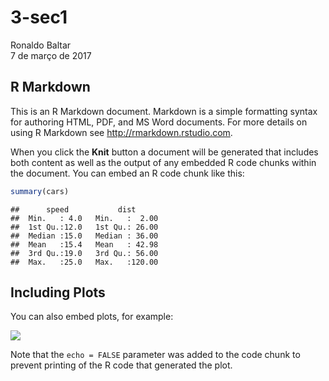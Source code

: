 # 3-sec1
Ronaldo Baltar  
7 de março de 2017  



## R Markdown

This is an R Markdown document. Markdown is a simple formatting syntax for authoring HTML, PDF, and MS Word documents. For more details on using R Markdown see <http://rmarkdown.rstudio.com>.

When you click the **Knit** button a document will be generated that includes both content as well as the output of any embedded R code chunks within the document. You can embed an R code chunk like this:


```r
summary(cars)
```

```
##      speed           dist       
##  Min.   : 4.0   Min.   :  2.00  
##  1st Qu.:12.0   1st Qu.: 26.00  
##  Median :15.0   Median : 36.00  
##  Mean   :15.4   Mean   : 42.98  
##  3rd Qu.:19.0   3rd Qu.: 56.00  
##  Max.   :25.0   Max.   :120.00
```

## Including Plots

You can also embed plots, for example:

![](https://www.authorea.com/users/6000/articles/159373-aut-c3-b4mato-celular-para-estudo-de-rela-c3-a7-c3-b5es-sociais/master/2-sec1_files/figure-html/pressure-1.png)

Note that the `echo = FALSE` parameter was added to the code chunk to prevent printing of the R code that generated the plot.

